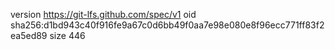 version https://git-lfs.github.com/spec/v1
oid sha256:d1bd943c40f916fe9a67c0d6bb49f0aa7e98e080e8f96ecc771ff83f2ea5ed89
size 446
